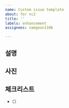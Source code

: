 ```yaml
---
name: Custom issue template
about: for nc2
title: ''
labels: enhancement
assignees: namgeon1106

---
```


## 설명


## 사진


## 체크리스트
- [ ]
